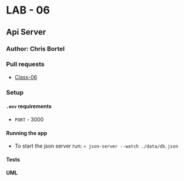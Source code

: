 # LAB - 06

## Api Server

### Author: Chris Bortel

### Pull requests
- [Class-06](https://github.com/Chris-Bortel-401-advanced-javascript/api-server/pull/1)

### Setup

#### `.env` requirements

- `PORT` - 3000

#### Running the app
- To start the json server run: ``» json-server --watch ./data/db.json``

#### Tests

#### UML


